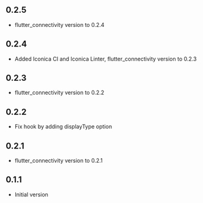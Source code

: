 ## 0.2.5
* flutter_connectivity version to 0.2.4

## 0.2.4

* Added Iconica CI and Iconica Linter, flutter_connectivity version to 0.2.3

## 0.2.3

* flutter_connectivity version to 0.2.2

## 0.2.2

* Fix hook by adding displayType option

## 0.2.1

* flutter_connectivity version to 0.2.1

## 0.1.1

* Initial version
